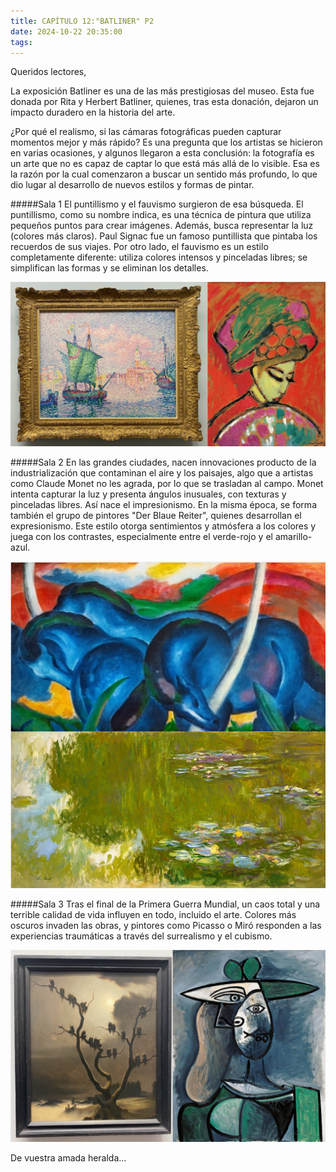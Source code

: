 ```yaml
---
title: CAPÍTULO 12:"BATLINER" P2
date: 2024-10-22 20:35:00
tags:
---
```


Queridos lectores,

La exposición Batliner es una de las más prestigiosas del museo. Esta fue donada por Rita y Herbert Batliner, quienes, tras esta donación, dejaron un impacto duradero en la historia del arte.

¿Por qué el realismo, si las cámaras fotográficas pueden capturar momentos mejor y más rápido? Es una pregunta que los artistas se hicieron en varias ocasiones, y algunos llegaron a esta conclusión: la fotografía es un arte que no es capaz de captar lo que está más allá de lo visible. Esa es la razón por la cual comenzaron a buscar un sentido más profundo, lo que dio lugar al desarrollo de nuevos estilos y formas de pintar.

#####Sala 1
El puntillismo y el fauvismo surgieron de esa búsqueda. El puntillismo, como su nombre indica, es una técnica de pintura que utiliza pequeños puntos para crear imágenes. Además, busca representar la luz (colores más claros). Paul Signac fue un famoso puntillista que pintaba los recuerdos de sus viajes. Por otro lado, el fauvismo es un estilo completamente diferente: utiliza colores intensos y pinceladas libres; se simplifican las formas y se eliminan los detalles.

![puntillismo y fauvismo](/images/punandfau.png)

#####Sala 2
En las grandes ciudades, nacen innovaciones producto de la industrialización que contaminan el aire y los paisajes, algo que a artistas como Claude Monet no les agrada, por lo que se trasladan al campo. Monet intenta capturar la luz y presenta ángulos inusuales, con texturas y pinceladas libres. Así nace el impresionismo. En la misma época, se forma también el grupo de pintores "Der Blaue Reiter", quienes desarrollan el expresionismo. Este estilo otorga sentimientos y atmósfera a los colores y juega con los contrastes, especialmente entre el verde-rojo y el amarillo-azul.

![impresionismo y expresionismo](/images/exandim.png)

#####Sala 3
Tras el final de la Primera Guerra Mundial, un caos total y una terrible calidad de vida influyen en todo, incluido el arte. Colores más oscuros invaden las obras, y pintores como Picasso o Miró responden a las experiencias traumáticas a través del surrealismo y el cubismo.

![cubismo y surrealismo](/images/nachk.png)

De vuestra amada heralda…
